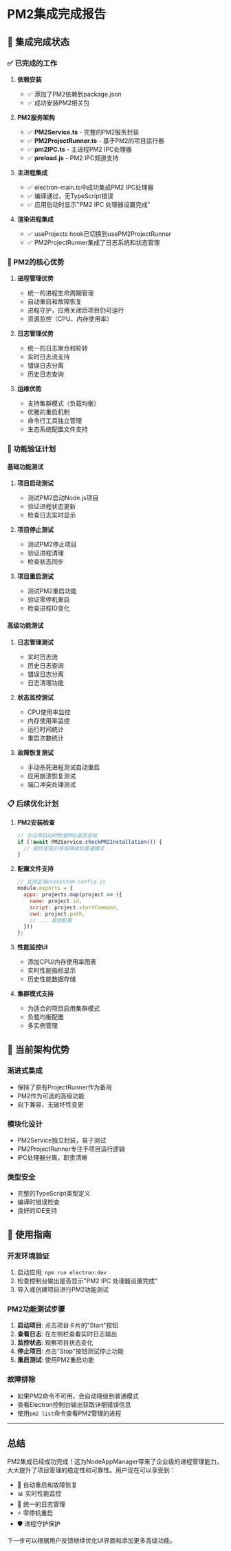 # PM2集成完成报告

## 🎉 集成完成状态

### ✅ 已完成的工作

1. **依赖安装**
   - ✅ 添加了PM2依赖到package.json
   - ✅ 成功安装PM2相关包

2. **PM2服务架构**
   - ✅ **PM2Service.ts** - 完整的PM2服务封装
   - ✅ **PM2ProjectRunner.ts** - 基于PM2的项目运行器
   - ✅ **pm2IPC.ts** - 主进程PM2 IPC处理器
   - ✅ **preload.js** - PM2 IPC频道支持

3. **主进程集成**
   - ✅ electron-main.ts中成功集成PM2 IPC处理器
   - ✅ 编译通过，无TypeScript错误
   - ✅ 应用启动时显示"PM2 IPC 处理器设置完成"

4. **渲染进程集成**
   - ✅ useProjects hook已切换到usePM2ProjectRunner
   - ✅ PM2ProjectRunner集成了日志系统和状态管理

### 🚀 PM2的核心优势

1. **进程管理优势**
   - 统一的进程生命周期管理
   - 自动重启和故障恢复
   - 进程守护，应用关闭后项目仍可运行
   - 资源监控（CPU、内存使用率）

2. **日志管理优势**
   - 统一的日志聚合和轮转
   - 实时日志流支持
   - 错误日志分离
   - 历史日志查询

3. **运维优势**
   - 支持集群模式（负载均衡）
   - 优雅的重启机制
   - 命令行工具独立管理
   - 生态系统配置文件支持

### 🧪 功能验证计划

#### 基础功能测试
1. **项目启动测试**
   - 测试PM2启动Node.js项目
   - 验证进程状态更新
   - 检查日志实时显示

2. **项目停止测试**
   - 测试PM2停止项目
   - 验证进程清理
   - 检查状态同步

3. **项目重启测试**
   - 测试PM2重启功能
   - 验证零停机重启
   - 检查进程ID变化

#### 高级功能测试
1. **日志管理测试**
   - 实时日志流
   - 历史日志查询
   - 错误日志分离
   - 日志清理功能

2. **状态监控测试**
   - CPU使用率监控
   - 内存使用率监控
   - 运行时间统计
   - 重启次数统计

3. **故障恢复测试**
   - 手动杀死进程测试自动重启
   - 应用崩溃恢复测试
   - 端口冲突处理测试

### 📋 后续优化计划

1. **PM2安装检查**
   ```typescript
   // 在应用启动时检查PM2是否安装
   if (!await PM2Service.checkPM2Installation()) {
     // 提供安装引导或降级到普通模式
   }
   ```

2. **配置文件支持**
   ```javascript
   // 支持生成ecosystem.config.js
   module.exports = {
     apps: projects.map(project => ({
       name: project.id,
       script: project.startCommand,
       cwd: project.path,
       // ... 其他配置
     }))
   };
   ```

3. **性能监控UI**
   - 添加CPU/内存使用率图表
   - 实时性能指标显示
   - 历史性能数据存储

4. **集群模式支持**
   - 为适合的项目启用集群模式
   - 负载均衡配置
   - 多实例管理

## 🎯 当前架构优势

### 渐进式集成
- 保持了原有ProjectRunner作为备用
- PM2作为可选的高级功能
- 向下兼容，无破坏性变更

### 模块化设计
- PM2Service独立封装，易于测试
- PM2ProjectRunner专注于项目运行逻辑
- IPC处理器分离，职责清晰

### 类型安全
- 完整的TypeScript类型定义
- 编译时错误检查
- 良好的IDE支持

## 🔧 使用指南

### 开发环境验证
1. 启动应用: `npm run electron:dev`
2. 检查控制台输出是否显示"PM2 IPC 处理器设置完成"
3. 导入或创建项目进行PM2功能测试

### PM2功能测试步骤
1. **启动项目**: 点击项目卡片的"Start"按钮
2. **查看日志**: 在左侧栏查看实时日志输出
3. **监控状态**: 观察项目状态变化
4. **停止项目**: 点击"Stop"按钮测试停止功能
5. **重启测试**: 使用PM2重启功能

### 故障排除
- 如果PM2命令不可用，会自动降级到普通模式
- 查看Electron控制台输出获取详细错误信息
- 使用`pm2 list`命令查看PM2管理的进程

---

## 总结

PM2集成已经成功完成！这为NodeAppManager带来了企业级的进程管理能力，大大提升了项目管理的稳定性和可靠性。用户现在可以享受到：

- 🔄 自动重启和故障恢复
- 📊 实时性能监控
- 📝 统一的日志管理
- ⚡ 零停机重启
- 🛡️ 进程守护保护

下一步可以根据用户反馈继续优化UI界面和添加更多高级功能。
